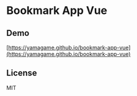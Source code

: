 # Bookmark App Vue

## Demo

[https://yamagame.github.io/bookmark-app-vue](https://yamagame.github.io/bookmark-app-vue)

## License

MIT
